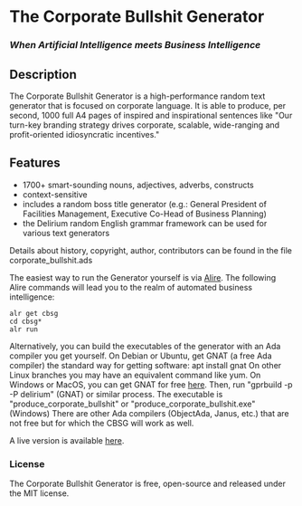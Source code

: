 #                The Corporate Bullshit Generator
### *When Artificial Intelligence meets Business Intelligence*

## Description

   The Corporate Bullshit Generator is a high-performance random text generator
   that is focused on corporate language. It is able to produce, per second,
   1000 full A4 pages of inspired and inspirational sentences like "Our turn-key branding strategy
   drives corporate, scalable, wide-ranging and profit-oriented idiosyncratic incentives."

## Features

   * 1700+ smart-sounding nouns, adjectives, adverbs, constructs
   * context-sensitive
   * includes a random boss title generator (e.g.: General President of Facilities
       Management, Executive Co-Head of Business Planning)
   * the Delirium random English grammar framework can be used for various text generators

Details about history, copyright, author, contributors can be found
in the file corporate_bullshit.ads

The easiest way to run the Generator yourself is via [Alire](https://alire.ada.dev/crates/cbsg).
The following Alire commands will lead you to the realm of automated business intelligence:

```
alr get cbsg
cd cbsg*
alr run
```

Alternatively, you can build the executables of the generator with an Ada compiler you get yourself.
On Debian or Ubuntu, get GNAT (a free Ada compiler) the standard way for getting software: apt install gnat
On other Linux branches you may have an equivalent command like yum.
On Windows or MacOS, you can get GNAT for free [here](https://www.adacore.com/download).
Then, run "gprbuild -p -P delirium" (GNAT) or similar process.
The executable is "produce_corporate_bullshit" or "produce_corporate_bullshit.exe" (Windows)
There are other Ada compilers (ObjectAda, Janus, etc.) that are not free but for which the CBSG will work as well.

A live version is available [here](https://tinyurl.com/y3d6wyd6).

### License

The Corporate Bullshit Generator is free, open-source and released under the MIT license.
